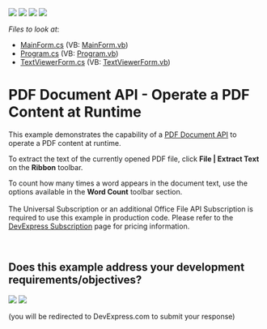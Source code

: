 <!-- default badges list -->
![](https://img.shields.io/endpoint?url=https://codecentral.devexpress.com/api/v1/VersionRange/128595621/17.1.3%2B)
[![](https://img.shields.io/badge/Open_in_DevExpress_Support_Center-FF7200?style=flat-square&logo=DevExpress&logoColor=white)](https://supportcenter.devexpress.com/ticket/details/E5025)
[![](https://img.shields.io/badge/📖_How_to_use_DevExpress_Examples-e9f6fc?style=flat-square)](https://docs.devexpress.com/GeneralInformation/403183)
[![](https://img.shields.io/badge/💬_Leave_Feedback-feecdd?style=flat-square)](#does-this-example-address-your-development-requirementsobjectives)
<!-- default badges end -->
<!-- default file list -->
*Files to look at*:

* [MainForm.cs](./CS/WindowsFormsApplication1/MainForm.cs) (VB: [MainForm.vb](./VB/WindowsFormsApplication1/MainForm.vb))
* [Program.cs](./CS/WindowsFormsApplication1/Program.cs) (VB: [Program.vb](./VB/WindowsFormsApplication1/Program.vb))
* [TextViewerForm.cs](./CS/WindowsFormsApplication1/TextViewerForm.cs) (VB: [TextViewerForm.vb](./VB/WindowsFormsApplication1/TextViewerForm.vb))
<!-- default file list end -->
# PDF Document API - Operate a PDF Content at Runtime


<p>This example demonstrates the capability of a <a href="https://docs.devexpress.com/OfficeFileAPI/16491/pdf-document-api"><u>PDF Document API</u></a> to operate a PDF content at runtime.</p>
<p>To extract the text of the currently opened PDF file, click <strong>File | Extract Text</strong> on the <strong>Ribbon</strong> toolbar.</p>
<p>To count how many times a word appears in the document text, use the options available in the <strong>Word Count</strong> toolbar section.<br><br>The Universal Subscription or an additional Office File API Subscription is required to use this example in production code. Please refer to the <a href="https://www.devexpress.com/Subscriptions/">DevExpress Subscription</a> page for pricing information.</p>

<br/>


<!-- feedback -->
## Does this example address your development requirements/objectives?

[<img src="https://www.devexpress.com/support/examples/i/yes-button.svg"/>](https://www.devexpress.com/support/examples/survey.xml?utm_source=github&utm_campaign=pdf-document-api-operate-pdf-content-at-runtime&~~~was_helpful=yes) [<img src="https://www.devexpress.com/support/examples/i/no-button.svg"/>](https://www.devexpress.com/support/examples/survey.xml?utm_source=github&utm_campaign=pdf-document-api-operate-pdf-content-at-runtime&~~~was_helpful=no)

(you will be redirected to DevExpress.com to submit your response)
<!-- feedback end -->
